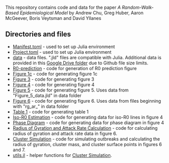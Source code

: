 This repository contains code and data for the paper _A Random-Walk-Based Epidemiological Model_ by Andrew Chu, Greg Huber, Aaron McGeever, Boris Veytsman and David Yllanes

## Directories and files ##

* [Manifest.toml](Manifest) - used to set up Julia environment
* [Project.toml](Project) - used to set up Julia environment
* [data](data) - data files. ".jld" files are compatible with Julia. Additional data is provided in this [Google Drive folder](https://drive.google.com/drive/folders/1FtTw2a9yRfbeCAfFGvMAgRWLOo2wszKb?usp=sharing) due to Github file size limits.
* [R0-prediction](R0-prediction) - code for generation of R0 prediction figure
* [Figure 1c](Figure_1c.ipynb) - code for generating figure 1c
* [Figure 3](Figure_3.ipynb) - code for generating figure 3
* [Figure 4](Figure_4.ipynb) - code for generating figure 4
* [Figure 5](Figure_5.ipynb) - code for generating figure 5. Uses data from "Figure_5_data.jld" in data folder
* [Figure 6](Figure_6.ipynb) - code for generating figure 6. Uses data from files beginning with "rg_ar_" in data folder
* [Table 1](Table_1.ipynb) - code for generating table 1
* [Iso-R0 Estimation](isoR0Estimation.ipynb) - code for generating data for iso-R0 lines in figure 4
* [Phase Diagram](phasediagram.ipynb) - code for generating data for phase diagram in figure 4
* [Radius of Gyration and Attack Rate Calculation](rofgyr_attrate_calculation.ipynb) - code for calculating radius of gyration and attack rate data in figure 6.
* [Cluster Simulation](clusterSimulation.jl) - code for simulating outbreaks and calculating the radius of gyration, cluster mass, and cluster surface points in figures 6 and 7.
* [utils.jl](utils.jl) - helper functions for [Cluster Simulation](clusterSimulation.jl).
